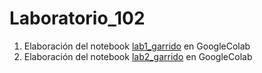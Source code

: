 # Laboratorio_102

1. Elaboración del notebook [lab1_garrido](https://github.com/midagare/Laboratorio_102/blob/main/lab1_garrido.ipynb) en GoogleColab
2. Elaboración del notebook [lab2_garrido](https://github.com/midagare/Laboratorio_102/blob/main/lab2_garrido.ipynb) en GoogleColab
